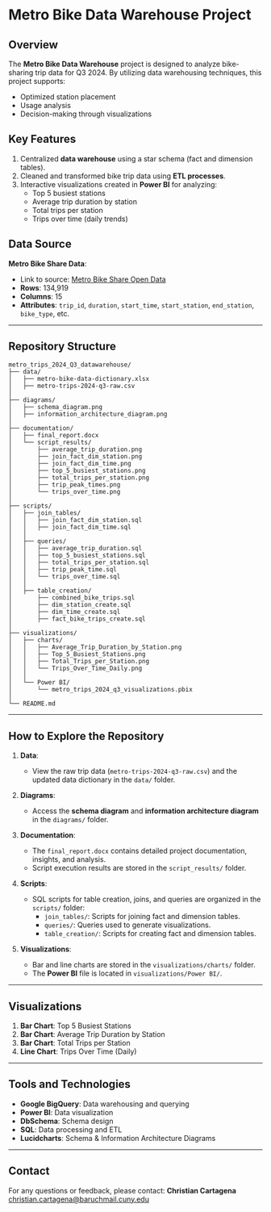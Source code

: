
# Metro Bike Data Warehouse Project

## Overview
The **Metro Bike Data Warehouse** project is designed to analyze bike-sharing trip data for Q3 2024. By utilizing data warehousing techniques, this project supports:
- Optimized station placement
- Usage analysis
- Decision-making through visualizations

## Key Features
1. Centralized **data warehouse** using a star schema (fact and dimension tables).
2. Cleaned and transformed bike trip data using **ETL processes**.
3. Interactive visualizations created in **Power BI** for analyzing:
   - Top 5 busiest stations
   - Average trip duration by station
   - Total trips per station
   - Trips over time (daily trends)

## Data Source
**Metro Bike Share Data**:
- Link to source: [Metro Bike Share Open Data](https://bikeshare.metro.net/about/data/)
- **Rows**: 134,919
- **Columns**: 15
- **Attributes**: `trip_id`, `duration`, `start_time`, `start_station`, `end_station`, `bike_type`, etc.

---

## Repository Structure

```
metro_trips_2024_Q3_datawarehouse/
├── data/
│   ├── metro-bike-data-dictionary.xlsx
│   ├── metro-trips-2024-q3-raw.csv
│
├── diagrams/
│   ├── schema_diagram.png
│   ├── information_architecture_diagram.png
│
├── documentation/
│   ├── final_report.docx
│   └── script_results/
│       ├── average_trip_duration.png
│       ├── join_fact_dim_station.png
│       ├── join_fact_dim_time.png
│       ├── top_5_busiest_stations.png
│       ├── total_trips_per_station.png
│       ├── trip_peak_times.png
│       └── trips_over_time.png
│
├── scripts/
│   ├── join_tables/
│   │   ├── join_fact_dim_station.sql
│   │   ├── join_fact_dim_time.sql
│   │
│   ├── queries/
│   │   ├── average_trip_duration.sql
│   │   ├── top_5_busiest_stations.sql
│   │   ├── total_trips_per_station.sql
│   │   ├── trip_peak_time.sql
│   │   └── trips_over_time.sql
│   │
│   ├── table_creation/
│       ├── combined_bike_trips.sql
│       ├── dim_station_create.sql
│       ├── dim_time_create.sql
│       ├── fact_bike_trips_create.sql
│
├── visualizations/
│   ├── charts/
│   │   ├── Average_Trip_Duration_by_Station.png
│   │   ├── Top_5_Busiest_Stations.png
│   │   ├── Total_Trips_per_Station.png
│   │   └── Trips_Over_Time_Daily.png
│   │
│   └── Power BI/
│       └── metro_trips_2024_q3_visualizations.pbix
│
└── README.md
```

---

## How to Explore the Repository
1. **Data**:
   - View the raw trip data (`metro-trips-2024-q3-raw.csv`) and the updated data dictionary in the `data/` folder.

2. **Diagrams**:
   - Access the **schema diagram** and **information architecture diagram** in the `diagrams/` folder.

3. **Documentation**:
   - The `final_report.docx` contains detailed project documentation, insights, and analysis.
   - Script execution results are stored in the `script_results/` folder.

4. **Scripts**:
   - SQL scripts for table creation, joins, and queries are organized in the `scripts/` folder:
     - `join_tables/`: Scripts for joining fact and dimension tables.
     - `queries/`: Queries used to generate visualizations.
     - `table_creation/`: Scripts for creating fact and dimension tables.

5. **Visualizations**:
   - Bar and line charts are stored in the `visualizations/charts/` folder.
   - The **Power BI** file is located in `visualizations/Power BI/`.

---

## Visualizations
1. **Bar Chart**: Top 5 Busiest Stations
2. **Bar Chart**: Average Trip Duration by Station
3. **Bar Chart**: Total Trips per Station
4. **Line Chart**: Trips Over Time (Daily)

---

## Tools and Technologies
- **Google BigQuery**: Data warehousing and querying
- **Power BI**: Data visualization
- **DbSchema**: Schema design
- **SQL**: Data processing and ETL
- **Lucidcharts**: Schema & Information Architecture Diagrams

---

## Contact
For any questions or feedback, please contact:
**Christian Cartagena**  
[christian.cartagena@baruchmail.cuny.edu](mailto:christian.cartagena@baruchmail.cuny.edu)
